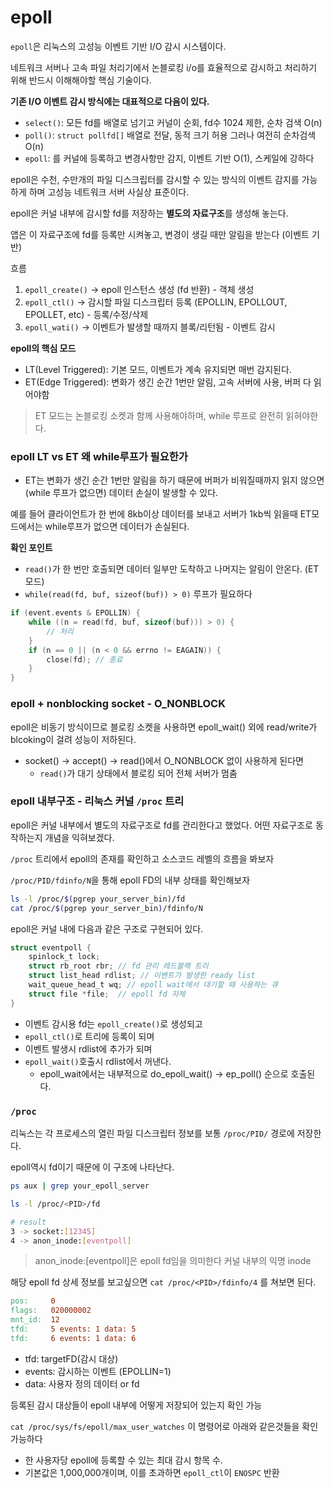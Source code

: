 # epoll

`epoll`은 리눅스의 고성능 이벤트 기반 I/O 감시 시스템이다.

네트워크 서버나 고속 파일 처리기에서 논블로킹 i/o를 효율적으로 감시하고 처리하기 위해 반드시 이해해야할 핵심 기술이다.

**기존 I/O 이벤트 감시 방식에는 대표적으로 다음이 있다.**
- `select()`: 모든 fd를 배열로 넘기고 커널이 순회, fd수 1024 제한, 순차 검색 O(n)
- `poll()`: `struct pollfd[]` 배열로 전달, 동적 크기 허용 그러나 여전히 순차검색 O(n)
- `epoll`: 를 커널에 등록하고 변경사항만 감지, 이벤트 기반 O(1), 스케일에 강하다

epoll은 수천, 수만개의 파일 디스크립터를 감시할 수 있는 방식의 이벤트 감지를 가능하게 하며 고성능 네트워크 서버 사실상 표준이다.

epoll은 커널 내부에 감시할 fd를 저장하는 **별도의 자료구조**를 생성해 놓는다.

앱은 이 자료구조에 fd를 등록만 시켜놓고, 변경이 생길 때만 알림을 받는다 (이벤트 기반)

흐름
1. `epoll_create()` -> epoll 인스턴스 생성 (fd 반환) - 객체 생성
2. `epoll_ctl()` -> 감시할 파일 디스크립터 등록 (EPOLLIN, EPOLLOUT, EPOLLET, etc) - 등록/수정/삭제
3. `epoll_wati()` -> 이벤트가 발생할 때까지 블록/리턴됨 - 이벤트 감시

**epoll의 핵심 모드**
- LT(Level Triggered): 기본 모드, 이벤트가 계속 유지되면 매번 감지된다.
- ET(Edge Triggered): 변화가 생긴 순간 1번만 알림, 고속 서버에 사용, 버퍼 다 읽어야함
> ET 모드는 논블로킹 소켓과 함께 사용해야하며, while 루프로 완전히 읽혀야한다.

### epoll LT vs ET 왜 while루프가 필요한가

- ET는 변화가 생긴 순간 1번만 알림을 하기 때문에 버퍼가 비워질때까지 읽지 않으면 (while 루프가 없으면) 데이터 손실이 발생할 수 있다.

예를 들어 클라이언트가 한 번에 8kb이상 데이터를 보내고 서버가 1kb씩 읽을때 ET모드에서는 while루프가 없으면 데이터가 손실된다.

**확인 포인트**
- `read()`가 한 번만 호출되면 데이터 일부만 도착하고 나머지는 알림이 안온다. (ET 모드)
- `while(read(fd, buf, sizeof(buf)) > 0)` 루프가 필요하다

```c
if (event.events & EPOLLIN) {
    while ((n = read(fd, buf, sizeof(buf))) > 0) {
        // 처리
    }
    if (n == 0 || (n < 0 && errno != EAGAIN)) {
        close(fd); // 종료
    }
}
```

### epoll + nonblocking socket - O_NONBLOCK

epoll은 비동기 방식이므로 블로킹 소켓을 사용하면 epoll_wait() 외에 read/write가 blcoking이 걸려 성능이 저하된다.
- socket() -> accept() -> read()에서 O_NONBLOCK 없이 사용하게 된다면
	- `read()`가 대기 상태에서 블로킹 되어 전체 서버가 멈춤

### epoll 내부구조 - 리눅스 커널 `/proc` 트리

epoll은 커널 내부에서 별도의 자료구조로 fd를 관리한다고 했었다. 어떤 자료구조로 동작하는지 개념을 익혀보겠다.

`/proc` 트리에서 epoll의 존재를 확인하고 소스코드 레벨의 흐름을 봐보자

`/proc/PID/fdinfo/N`을 통해 epoll FD의 내부 상태를 확인해보자

```bash
ls -l /proc/$(pgrep your_server_bin)/fd
cat /proc/$(pgrep your_server_bin)/fdinfo/N
```

epoll은 커널 내에 다음과 같은 구조로 구현되어 있다.

```c
struct eventpoll {
	spinlock_t lock; 
	struct rb_root rbr; // fd 관리 레드블랙 트리
	struct list_head rdlist; // 이벤트가 발생한 ready list
	wait_queue_head_t wq; // epoll wait에서 대기할 때 사용하는 큐
	struct file *file;  // epoll fd 자체
}
```
- 이벤트 감시용 fd는 `epoll_create()`로 생성되고
- `epoll_ctl()`로 트리에 등록이 되며
- 이벤트 발생시 rdlist에 추가가 되며
- `epoll_wait()`호출시 rdlist에서 꺼낸다.
	- epoll_wait에서는 내부적으로 do_epoll_wait() -> ep_poll() 순으로 호출된다.

### `/proc`

리눅스는 각 프로세스의 열린 파일 디스크립터 정보를 보통 `/proc/PID/` 경로에 저장한다.

epoll역시 fd이기 때문에 이 구조에 나타난다.

```bash
ps aux | grep your_epoll_server
```

```bash
ls -l /proc/<PID>/fd
```

```bash
# result
3 -> socket:[12345]
4 -> anon_inode:[eventpoll]
```
> anon_inode:\[eventpoll]은 epoll fd임을 의미한다 커널 내부의 익명 inode


해당 epoll fd 상세 정보를 보고싶으면 `cat /proc/<PID>/fdinfo/4` 를 쳐보면 된다.
```makefile
pos:     0
flags:   020000002
mnt_id:  12
tfd:     5 events: 1 data: 5
tfd:     6 events: 1 data: 6
```

- tfd: targetFD(감시 대상)
- events: 감시하는 이벤트 (EPOLLIN=1)
- data: 사용자 정의 데이터 or fd

등록된 감시 대상들이 epoll 내부에 어떻게 저장되어 있는지 확인 가능

 `cat /proc/sys/fs/epoll/max_user_watches` 이 명령어로 아래와 같은것들을 확인가능하다
- 한 사용자당 epoll에 등록할 수 있는 최대 감시 항목 수.
- 기본값은 1,000,000개이며, 이를 초과하면 `epoll_ctl`이 `ENOSPC` 반환
